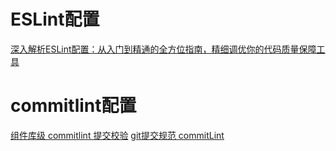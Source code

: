 # ESLint配置
[深入解析ESLint配置：从入门到精通的全方位指南，精细调优你的代码质量保障工具](https://blog.csdn.net/shanghai597/article/details/137226523)

# commitlint配置
[组件库级 commitlint 提交校验](https://zhuanlan.zhihu.com/p/12461058025)
[git提交规范 commitLint](https://juejin.cn/post/6877081615357607943)